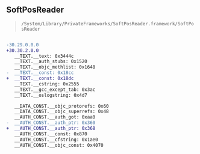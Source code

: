 ## SoftPosReader

> `/System/Library/PrivateFrameworks/SoftPosReader.framework/SoftPosReader`

```diff

-30.29.0.0.0
+30.30.2.0.0
   __TEXT.__text: 0x3444c
   __TEXT.__auth_stubs: 0x1520
   __TEXT.__objc_methlist: 0x1648
-  __TEXT.__const: 0x18cc
+  __TEXT.__const: 0x18dc
   __TEXT.__cstring: 0x2555
   __TEXT.__gcc_except_tab: 0x3ac
   __TEXT.__oslogstring: 0x4d7

   __DATA_CONST.__objc_protorefs: 0x60
   __DATA_CONST.__objc_superrefs: 0x48
   __AUTH_CONST.__auth_got: 0xaa0
-  __AUTH_CONST.__auth_ptr: 0x360
+  __AUTH_CONST.__auth_ptr: 0x368
   __AUTH_CONST.__const: 0x870
   __AUTH_CONST.__cfstring: 0x1ae0
   __AUTH_CONST.__objc_const: 0x4070

```
